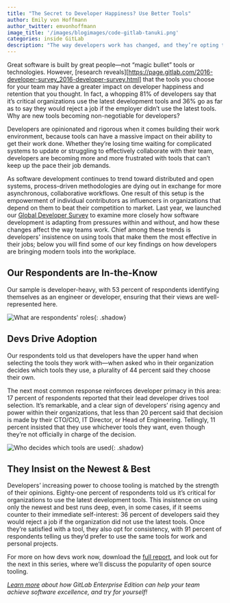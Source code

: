 ```yaml
---
title: "The Secret to Developer Happiness? Use Better Tools"
author: Emily von Hoffmann
author_twitter: emvonhoffmann
image_title: '/images/blogimages/code-gitlab-tanuki.png'
categories: inside GitLab
description: "The way developers work has changed, and they’re opting to leave behind outdated tools."
---
```


Great software is built by great people—not “magic bullet” tools or technologies. However, [research reveals][https://page.gitlab.com/2016-developer-survey_2016-developer-survey.html] that the tools you choose for your team may have a greater impact on developer happiness and retention that you thought. In fact, a whopping 81% of developers say that it’s critical organizations use the latest development tools and 36% go as far as to say they would reject a job if the employer didn’t use the latest tools. Why are new tools becoming non-negotiable for developers?

<!-- more -->

Developers are opinionated and rigorous when it comes building their work environment,  because tools can have a massive impact on their ability to get their work done. Whether they’re losing time waiting for complicated systems to update or struggling to effectively collaborate with their team, developers are becoming more and more frustrated with tools that can’t keep up the pace their job demands. 

As software development continues to trend toward distributed and open systems, process-driven methodologies are dying out in exchange for more asynchronous, collaborative workflows. One result of this setup is the empowerment of individual contributors as influencers in organizations that depend on them to beat their competition to market. Last year, we launched our [Global Developer Survey](https://page.gitlab.com/2016-developer-survey_2016-developer-survey.html) to examine more closely how software development is adapting from pressures within and without, and how these changes affect the way teams work. Chief among these trends is developers' insistence on using tools that make them the most effective in their jobs; below you will find some of our key findings on how developers are bringing modern tools into the workplace. 

## Our Respondents are In-the-Know

Our sample is developer-heavy, with 53 percent of respondents identifying themselves as an engineer or developer, ensuring that their views are well-represented here. 

![What are respondents' roles](/images/blogimages/role-within-org-graph.png){: .shadow}<br>

## Devs Drive Adoption

Our respondents told us that developers have the upper hand when selecting the tools they work with—when asked who in their organization decides which tools they use, a plurality of 44 percent said they choose their own. 

The next most common response reinforces developer primacy in this area: 17 percent of respondents reported that their lead developer drives tool selection. It’s remarkable, and a clear sign of developers’ rising agency and power within their organizations, that less than 20 percent said that decision is made by their CTO/CIO, IT Director, or Head of Engineering. Tellingly, 11 percent insisted that they use whichever tools they want, even though they’re not officially in charge of the decision.  

![Who decides which tools are used](/images/blogimages/who-in-org-decides-tools-graph.png){: .shadow}<br>

## They Insist on the Newest & Best

Developers’ increasing power to choose tooling is matched by the strength of their opinions. Eighty-one percent of respondents told us it’s critical for organizations to use the latest development tools. This insistence on using only the newest and best runs deep, even, in some cases, if it seems counter to their immediate self-interest: 36 percent of developers said they would reject a job if the organization did not use the latest tools. Once they’re satisfied with a tool, they also opt for consistency, with 91 percent of respondents telling us they’d prefer to use the same tools for work and personal projects.  

For more on how devs work now, download the [full report](https://page.gitlab.com/2016-developer-survey_2016-developer-survey.html), and look out for the next in this series, where we’ll discuss the popularity of open source tooling.

*[Learn more](https://about.gitlab.com/free-trial/) about how GitLab Enterprise Edition can help your team achieve software excellence, and try for yourself!*




